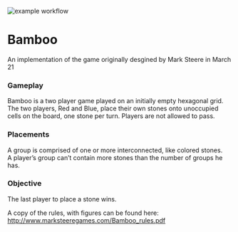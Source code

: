 ![example workflow](https://github.com/S010MON/Bamboo/actions/workflows/gradle_build.yml/badge.svg)

# Bamboo
An implementation of the game originally desgined by Mark Steere in March 21

### Gameplay
Bamboo is a two player game played on an initially empty hexagonal grid.  The 
two players, Red and Blue, place their own stones onto unoccupied cells on the 
board, one stone per turn.  Players are not allowed to pass.

### Placements 
A group is comprised of one or more interconnected, like colored stones.  
A player’s group can’t contain more stones than the number of groups he has.

### Objective
The last player to place a stone wins.


A copy of the rules, with figures can be found here: http://www.marksteeregames.com/Bamboo_rules.pdf
